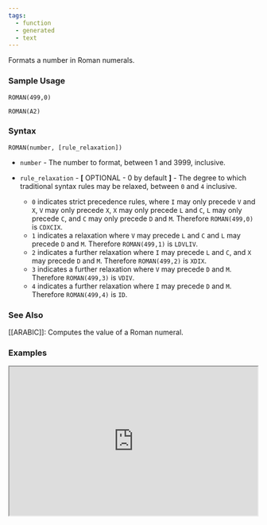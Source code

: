 ```yaml
---
tags:
  - function
  - generated
  - text
---
```


Formats a number in Roman numerals.

### Sample Usage

`ROMAN(499,0)`

`ROMAN(A2)`

### Syntax

`ROMAN(number, [rule_relaxation])`

* `number` - The number to format, between 1 and 3999, inclusive.
* `rule_relaxation` - **[** OPTIONAL - 0 by default **]** - The degree to which traditional syntax rules may be relaxed, between `0` and `4` inclusive.

  + `0` indicates strict precedence rules, where `I` may only precede `V` and `X`, `V` may only precede `X`, `X` may only precede `L` and `C`, `L` may only precede `C`, and `C` may only precede `D` and `M`. Therefore `ROMAN(499,0)` is `CDXCIX`.
  + `1` indicates a relaxation where `V` may precede `L` and `C` and `L` may precede `D` and `M`. Therefore `ROMAN(499,1)` is `LDVLIV`.
  + `2` indicates a further relaxation where `I` may precede `L` and `C`, and `X` may precede `D` and `M`. Therefore `ROMAN(499,2)` is `XDIX`.
  + `3` indicates a further relaxation where `V` may precede `D` and `M`. Therefore `ROMAN(499,3)` is `VDIV`.
  + `4` indicates a further relaxation where `I` may precede `D` and `M`. Therefore `ROMAN(499,4)` is `ID`.

### See Also

[[ARABIC]]: Computes the value of a Roman numeral.

### Examples

<iframe height="300" src="https://docs.google.com/spreadsheet/pub?key=0As3tAuweYU9QdDNQXzlGSXppdnJDV1NRYVdjT3ZzVUE&amp;output=html" width="500"></iframe>